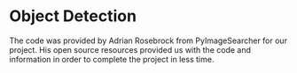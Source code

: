 # Object Detection
The code was provided by Adrian Rosebrock from PyImageSearcher for our project. His open source resources provided us with the code and information in order to complete the project in less time.

